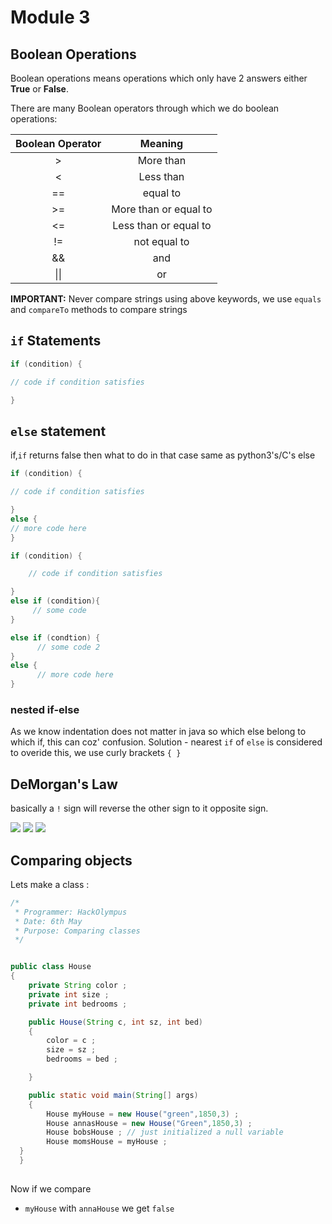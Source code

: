 # Module 3 

## Boolean Operations 

Boolean operations means operations which only have 2 answers either **True** or **False**. 

There are many Boolean operators through which we do boolean operations: 


| Boolean Operator 	|        Meaning        	|
|:----------------:	|:---------------------:	|
|         >        	|       More than       	|
|         <        	|       Less than       	|
|        ==        	|        equal to       	|
|        >=        	| More than or equal to 	|
|        <=        	| Less than or equal to 	|
|        !=        	|      not equal to     	|
|        &&        	|          and          	|
|       \|\|       	|           or          	|

**IMPORTANT:** Never compare strings using above keywords, we use `equals` and `compareTo` methods to compare strings

## `if` Statements

```java
if (condition) { 

// code if condition satisfies

} 
```

## `else` statement

if,`if` returns false then what to do in that case same as python3's/C's else


```java
if (condition) { 

// code if condition satisfies

} 
else { 
// more code here 
} 
```
```java 
if (condition) { 

    // code if condition satisfies

} 
else if (condition){ 
     // some code 
}

else if (condtion) { 
      // some code 2
}
else { 
      // more code here 
} 
```
### nested if-else

As we know indentation does not matter in java so which else belong to which if, this can coz' confusion. Solution - nearest `if` of `else` is considered to overide this, we use curly brackets `{ }`


## DeMorgan's Law 

basically a `!` sign will reverse the other sign to it opposite sign. 

![](https://user-images.githubusercontent.com/30211412/117283529-7e6db580-ae83-11eb-933b-36472f1491f9.png)
![](https://user-images.githubusercontent.com/30211412/117283537-80d00f80-ae83-11eb-8134-eb43537d089f.png)
![](https://user-images.githubusercontent.com/30211412/117284210-39964e80-ae84-11eb-9969-8e92670d7b9d.png)

## Comparing objects 

Lets make a class : 

```java 
/*
 * Programmer: HackOlympus 
 * Date: 6th May
 * Purpose: Comparing classes
 */


public class House
{
	private String color ; 
	private int size ; 
	private int bedrooms ; 

	public House(String c, int sz, int bed)
	{
		color = c ; 
		size = sz ; 
		bedrooms = bed ; 

	}

	public static void main(String[] args)
	{
		House myHouse = new House("green",1850,3) ; 
		House annasHouse = new House("Green",1850,3) ; 
		House bobsHouse ; // just initialized a null variable 
		House momsHouse = myHouse ;
  }
  }
  
  ```
Now if we compare 

 - `myHouse` with `annaHouse`  we get `false`
 
